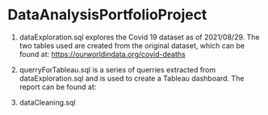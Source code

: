 # DataAnalysisPortfolioProject

1. dataExploration.sql explores the Covid 19 dataset as of 2021/08/29. The two tables used are created from the original dataset,
which can be found at: https://ourworldindata.org/covid-deaths

2. querryForTableau.sql is a series of querries extracted from dataExploration.sql and is used to create a Tableau dashboard.
The report can be found at:
  
3. dataCleaning.sql
